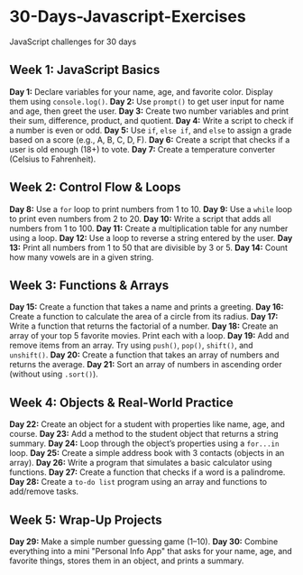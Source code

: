 # 30-Days-Javascript-Exercises
JavaScript challenges for 30 days

## Week 1: JavaScript Basics

**Day 1:** Declare variables for your name, age, and favorite color. Display them using `console.log()`.
**Day 2:** Use `prompt()` to get user input for name and age, then greet the user.
**Day 3:** Create two number variables and print their sum, difference, product, and quotient.
**Day 4:** Write a script to check if a number is even or odd.
**Day 5:** Use `if`, `else if`, and `else` to assign a grade based on a score (e.g., A, B, C, D, F).
**Day 6:** Create a script that checks if a user is old enough (18+) to vote.
**Day 7:** Create a temperature converter (Celsius to Fahrenheit).

## Week 2: Control Flow & Loops

**Day 8:** Use a `for` loop to print numbers from 1 to 10.
**Day 9:** Use a `while` loop to print even numbers from 2 to 20.
**Day 10:** Write a script that adds all numbers from 1 to 100.
**Day 11:** Create a multiplication table for any number using a loop.
**Day 12:** Use a loop to reverse a string entered by the user.
**Day 13:** Print all numbers from 1 to 50 that are divisible by 3 or 5.
**Day 14:** Count how many vowels are in a given string.

## Week 3: Functions & Arrays

**Day 15:** Create a function that takes a name and prints a greeting.
**Day 16:** Create a function to calculate the area of a circle from its radius.
**Day 17:** Write a function that returns the factorial of a number.
**Day 18:** Create an array of your top 5 favorite movies. Print each with a loop.
**Day 19:** Add and remove items from an array. Try using `push()`, `pop()`, `shift()`, and `unshift()`.
**Day 20:** Create a function that takes an array of numbers and returns the average.
**Day 21:** Sort an array of numbers in ascending order (without using `.sort()`).

## Week 4: Objects & Real-World Practice

**Day 22:** Create an object for a student with properties like name, age, and course.
**Day 23:** Add a method to the student object that returns a string summary.
**Day 24:** Loop through the object’s properties using a `for...in` loop.
**Day 25:** Create a simple address book with 3 contacts (objects in an array).
**Day 26:** Write a program that simulates a basic calculator using functions.
**Day 27:** Create a function that checks if a word is a palindrome.
**Day 28:** Create a `to-do list` program using an array and functions to add/remove tasks.

## Week 5: Wrap-Up Projects

**Day 29:** Make a simple number guessing game (1–10).
**Day 30:** Combine everything into a mini "Personal Info App" that asks for your name, age, and favorite things, stores them in an object, and prints a summary.